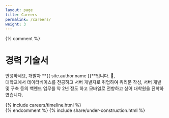 ```yaml
---
layout: page
title: Careers
permalink: /careers/
weight: 3
---
```


{% comment %}
# **경력 기술서**

안녕하세요, 개발자 **{{ site.author.name }}**입니다. :wave:,<br>
대학교에서 데이터베이스를 전공하고 서버 개발자로 취업하여 쿼리문 작성, 서버 개발 및 구축 등의 백엔드 업무를 약 2년 정도 하고 모바일로 전향하고 싶어
대학원을 진학하였습니다.

<div class="row">
{% include careers/timeline.html %}
</div>
{% endcomment %}
{% include share/under-construction.html %}